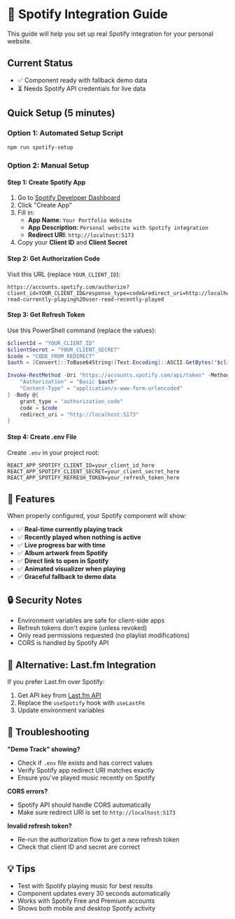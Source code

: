 # 🎵 Spotify Integration Guide

This guide will help you set up real Spotify integration for your personal website.

## Current Status

- ✅ Component ready with fallback demo data
- ⏳ Needs Spotify API credentials for live data

## Quick Setup (5 minutes)

### Option 1: Automated Setup Script

```bash
npm run spotify-setup
```

### Option 2: Manual Setup

#### Step 1: Create Spotify App

1. Go to [Spotify Developer Dashboard](https://developer.spotify.com/dashboard)
2. Click "Create App"
3. Fill in:
   - **App Name**: `Your Portfolio Website`
   - **App Description**: `Personal website with Spotify integration`
   - **Redirect URI**: `http://localhost:5173`
4. Copy your **Client ID** and **Client Secret**

#### Step 2: Get Authorization Code

Visit this URL (replace `YOUR_CLIENT_ID`):

```
https://accounts.spotify.com/authorize?client_id=YOUR_CLIENT_ID&response_type=code&redirect_uri=http://localhost:5173&scope=user-read-currently-playing%20user-read-recently-played
```

#### Step 3: Get Refresh Token

Use this PowerShell command (replace the values):

```powershell
$clientId = "YOUR_CLIENT_ID"
$clientSecret = "YOUR_CLIENT_SECRET"
$code = "CODE_FROM_REDIRECT"
$auth = [Convert]::ToBase64String([Text.Encoding]::ASCII.GetBytes("$clientId:$clientSecret"))

Invoke-RestMethod -Uri "https://accounts.spotify.com/api/token" -Method POST -Headers @{
    "Authorization" = "Basic $auth"
    "Content-Type" = "application/x-www-form-urlencoded"
} -Body @{
    grant_type = "authorization_code"
    code = $code
    redirect_uri = "http://localhost:5173"
}
```

#### Step 4: Create .env File

Create `.env` in your project root:

```env
REACT_APP_SPOTIFY_CLIENT_ID=your_client_id_here
REACT_APP_SPOTIFY_CLIENT_SECRET=your_client_secret_here
REACT_APP_SPOTIFY_REFRESH_TOKEN=your_refresh_token_here
```

## 🚀 Features

When properly configured, your Spotify component will show:

- ✅ **Real-time currently playing track**
- ✅ **Recently played when nothing is active**
- ✅ **Live progress bar with time**
- ✅ **Album artwork from Spotify**
- ✅ **Direct link to open in Spotify**
- ✅ **Animated visualizer when playing**
- ✅ **Graceful fallback to demo data**

## 🔒 Security Notes

- Environment variables are safe for client-side apps
- Refresh tokens don't expire (unless revoked)
- Only read permissions requested (no playlist modifications)
- CORS is handled by Spotify API

## 📱 Alternative: Last.fm Integration

If you prefer Last.fm over Spotify:

1. Get API key from [Last.fm API](https://www.last.fm/api)
2. Replace the `useSpotify` hook with `useLastFm`
3. Update environment variables

## 🐛 Troubleshooting

**"Demo Track" showing?**

- Check if `.env` file exists and has correct values
- Verify Spotify app redirect URI matches exactly
- Ensure you've played music recently on Spotify

**CORS errors?**

- Spotify API should handle CORS automatically
- Make sure redirect URI is set to `http://localhost:5173`

**Invalid refresh token?**

- Re-run the authorization flow to get a new refresh token
- Check that client ID and secret are correct

## 💡 Tips

- Test with Spotify playing music for best results
- Component updates every 30 seconds automatically
- Works with Spotify Free and Premium accounts
- Shows both mobile and desktop Spotify activity
